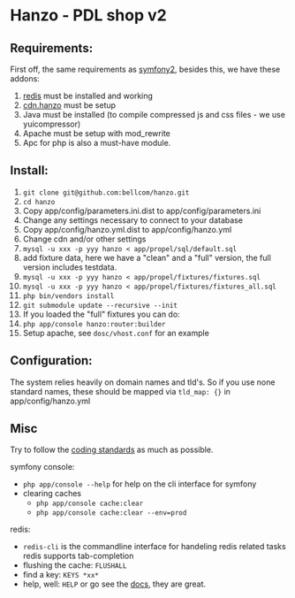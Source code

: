 # Hanzo - PDL shop v2


## Requirements:

First off, the same requirements as [symfony2](http://symfony.com/doc/2.0/reference/requirements.html), besides this, we have these addons:

1. [redis](http://redis.io/) must be installed and working
2. [cdn.hanzo](https://github.com/bellcom/cdn.hanzo) must be setup
3. Java must be installed (to compile compressed js and css files - we use yuicompressor)
4. Apache must be setup with mod_rewrite
5. Apc for php is also a must-have module.

## Install:

1. `git clone git@github.com:bellcom/hanzo.git`
2. `cd hanzo`
3. Copy app/config/parameters.ini.dist to app/config/parameters.ini
  1. Change any settings necessary to connect to your database
4. Copy app/config/hanzo.yml.dist to app/config/hanzo.yml
  1. Change cdn and/or other settings
5. `mysql -u xxx -p yyy hanzo < app/propel/sql/default.sql`
6. add fixture data, here we have a "clean" and a "full" version, the full version includes testdata.
  1. `mysql -u xxx -p yyy hanzo < app/propel/fixtures/fixtures.sql`
  2. `mysql -u xxx -p yyy hanzo < app/propel/fixtures/fixtures_all.sql`
7. `php bin/vendors install`
8. `git submodule update --recursive --init`
9. If you loaded the "full" fixtures you can do:
  1. `php app/console hanzo:router:builder`
10. Setup apache, see `dosc/vhost.conf` for an example

## Configuration:

The system relies heavily on domain names and tld's. So if you use none standard names, these should be mapped via `tld_map: {}` in app/config/hanzo.yml


## Misc

Try to follow the [coding standards](http://symfony.com/doc/current/contributing/code/standards.html) as much as possible.

symfony console:

- `php app/console --help` for help on the cli interface for symfony
- clearing caches
  - `php app/console cache:clear`
  - `php app/console cache:clear --env=prod`

redis:

- `redis-cli` is the commandline interface for handeling redis related tasks
  redis supports tab-completion
- flushing the cache: `FLUSHALL`
- find a key: `KEYS *xx*`
- help, well: `HELP` or go see the [docs](http://redis.io/documentation), they are great.

